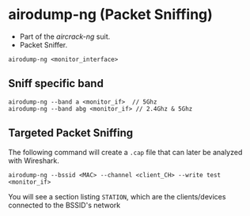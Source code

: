 # airodump-ng (Packet Sniffing)

* Part of the _aircrack-ng_ suit.
* Packet Sniffer.

```
airodump-ng <monitor_interface>
```

## Sniff specific band

```
airodump-ng --band a <monitor_if>  // 5Ghz
airodump-ng --band abg <monitor_if> // 2.4Ghz & 5Ghz
```

## Targeted Packet Sniffing

The following command will create a `.cap` file that can later be analyzed with Wireshark.

```
airodump-ng --bssid <MAC> --channel <client_CH> --write test <monitor_if>
```

You will see a section listing `STATION`, which are the clients/devices connected to the BSSID's network
